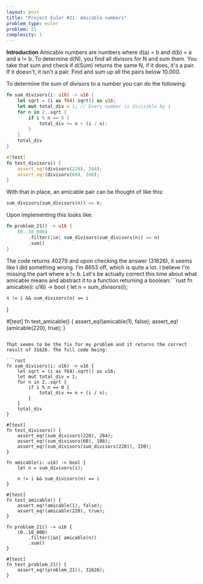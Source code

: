 ```yaml
---
layout: post
title: "Project Euler #21: Amicable numbers"
problem_type: euler
problem: 21
complexity: 1
---
```


**Introduction**
Amicable numbers are numbers where d(a) = b and d(b) = a and a != b. To determine d(N), you find all divisors for N and sum them. You take that sum and check if d(Sum) returns the same N, if it does, it's a pair. If it doesn't, it isn't a pair. Find and sum up all the pairs below 10.000.

To determine the sum of divisors to a number you can do the following:

```rust
fn sum_divisors(i: u16) -> u16 {
    let sqrt = (i as f64).sqrt() as u16;
    let mut total_div = 1; // Every number is divisible by 1
    for n in 2..sqrt {
        if i % n == 0 {
            total_div += n + (i / n);
        }
    }
    total_div
}

#[test]
fn test_divisors() {
    assert_eq!(divisors(220), 284);
    assert_eq!(divisors(60), 108);
}
```

With that in place, an amicable pair can be thought of like this:

```rust
sum_divisors(sum_divisors(n)) == n;
```

Upon implementing this looks like:

```rust
fn problem_21() -> u16 {
    (0..10_000)
        .filter(|&n| sum_divisors(sum_divisors(n)) == n)
        .sum()
}
```

The code returns 40279 and upon checking the answer (31626), it seems like I did something wrong. I'm 8653 off, which is quite a lot. I believe I'm missing the part where a != b. Let's be actually correct this time about what amicable means and abstract it to a function returning a boolean:```rust
fn amicable(i: u16) -> bool {
    let n = sum_divisors(i);

    n != i && sum_divisors(n) == i
}

#[test]
fn test_amicable() {
    assert_eq!(amicable(1), false);
    assert_eq!(amicable(220), true);
}
```

That seems to be the fix for my problem and it returns the correct result of 31626. The full code being:

```rust
fn sum_divisors(i: u16) -> u16 {
    let sqrt = (i as f64).sqrt() as u16;
    let mut total_div = 1;
    for n in 2..sqrt {
        if i % n == 0 {
            total_div += n + (i / n);
        }
    }
    total_div
}

#[test]
fn test_divisors() {
    assert_eq!(sum_divisors(220), 284);
    assert_eq!(sum_divisors(60), 108);
    assert_eq!(sum_divisors(sum_divisors(220)), 220);
}

fn amicable(i: u16) -> bool {
    let n = sum_divisors(i);

    n != i && sum_divisors(n) == i
}

#[test]
fn test_amicable() {
    assert_eq!(amicable(1), false);
    assert_eq!(amicable(220), true);
}

fn problem_21() -> u16 {
    (0..10_000)
        .filter(|&n| amicable(n))
        .sum()
}

#[test]
fn test_problem_21() {
    assert_eq!(problem_21(), 31626);
}
```